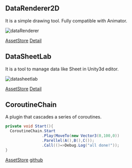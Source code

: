 ## DataRenderer2D

It is a simple drawing tool. Fully compatible with Animator.

![dataRenderer](https://github.com/geniikw/drawLine/raw/master/logoExample.gif)

[AssetStore](https://assetstore.unity.com/packages/tools/modeling/data-renderer-2d-102377) [Detail](https://github.com/geniikw/SplineMeshDrawer-PatchNote)


## DataSheetLab

It is a tool to manage data like Sheet in Unity3d editor.

![datasheetlab](https://d2ujflorbtfzji.cloudfront.net/key-image/183ca6a9-0e40-45f7-95d9-fa862321e5bb.jpg)

[AssetStore](https://assetstore.unity.com/packages/tools/utilities/datasheetlab-118157) [Detail](https://github.com/geniikw/DataSheetLab-Info)


## CoroutineChain

A plugin that cascades a series of coroutines.

```csharp
private void Start(){
  CoroutineChain.Start
                .Play(MoveTo(new Vector3(0,100,0))
                .Parellel(A(),B(),C());
                .Call(()=>Debug.Log("all done!"));
}
```

[AssetStore](https://assetstore.unity.com/packages/tools/input-management/coroutinechain-109785) [github](https://github.com/geniikw/CoroutineChain)

